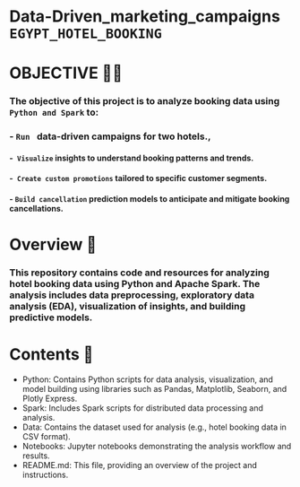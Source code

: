 # Data-Driven_marketing_campaigns `EGYPT_HOTEL_BOOKING`
# OBJECTIVE 🎂🎶



### The objective of this project is to analyze booking data using` Python and Spark` to:
### - `Run ` data-driven campaigns for two hotels., 

#### -` Visualize` insights to understand booking patterns and trends.
#### -` Create custom promotions` tailored to specific customer segments.
#### - `Build cancellation` prediction models to anticipate and mitigate booking cancellations.
# Overview 📝
### This repository contains code and resources for analyzing hotel booking data using Python and Apache Spark. The analysis includes data preprocessing, exploratory data analysis (EDA), visualization of insights, and building predictive models.

# Contents 📁
- Python: Contains Python scripts for data analysis, visualization, and model building using libraries such as Pandas, Matplotlib, Seaborn, and Plotly Express.
- Spark: Includes Spark scripts for distributed data processing and analysis.
- Data: Contains the dataset used for analysis (e.g., hotel booking data in CSV format).
- Notebooks: Jupyter notebooks demonstrating the analysis workflow and results.
- README.md: This file, providing an overview of the project and instructions.
